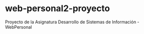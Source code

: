 # web-personal2-proyecto
Proyecto de la Asignatura Desarrollo de Sistemas de Información - WebPersonal

